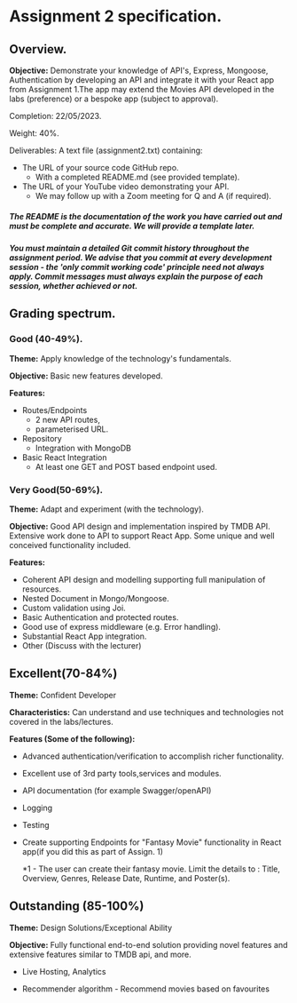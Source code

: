 # Assignment 2 specification.

## Overview.

__Objective:__ Demonstrate your knowledge of API's, Express, Mongoose, Authentication by developing an API and integrate it with your React app from Assignment 1.The app may extend the Movies API developed in the labs (preference) or a bespoke app (subject to approval).

Completion: 22/05/2023.

Weight: 40%.

Deliverables:
A text file (assignment2.txt) containing:

+ The URL of your source code GitHub repo.
     + With a completed README.md (see provided template).
+ The URL of your YouTube video demonstrating your API.
    + We may follow up with a Zoom meeting for Q and A (if required).

##### The README is the documentation of the work you have carried out and must be complete and accurate. We will provide a template later.

##### You must maintain a detailed Git commit history throughout the assignment period. We advise that you commit at every development session - the 'only commit working code' principle need not always apply. Commit messages must always explain the purpose of each session, whether achieved or not.

## Grading spectrum.

### Good (40-49%).
__Theme:__ Apply knowledge of the technology's fundamentals.

__Objective:__  Basic new features developed.

__Features:__
+ Routes/Endpoints
    + 2 new API routes,
    + parameterised URL.
+ Repository
    + Integration with MongoDB
+ Basic React Integration
    + At least one GET and POST based endpoint used.

### Very Good(50-69%).
__Theme:__ Adapt and experiment (with the technology).

__Objective:__ Good API design and implementation inspired by TMDB API. Extensive work done to API to support React App. Some unique and well conceived functionality included.

__Features:__

+ Coherent API design and modelling supporting full manipulation of resources.
+ Nested Document in Mongo/Mongoose.
+ Custom validation using Joi.
+ Basic Authentication and protected routes.
+ Good use of express middleware (e.g. Error handling).
+ Substantial React App integration.
+ Other (Discuss with the lecturer)

## Excellent(70-84%)

**Theme:** Confident Developer

**Characteristics:** Can understand and use techniques and technologies not covered in the labs/lectures.

**Features (Some of the following):**

- Advanced authentication/verification to accomplish richer functionality.

- Excellent use of 3rd party tools,services and modules.

- API documentation (for example Swagger/openAPI)

- Logging

- Testing

- Create supporting  Endpoints for "Fantasy Movie" functionality in React app(if you did this as part of Assign. 1)

  *1 - The user can create their fantasy movie. Limit the details to : 
  Title, Overview, Genres, Release Date, Runtime, and Poster(s). 

##  Outstanding (85-100%)
__Theme:__ Design Solutions/Exceptional Ability

__Objective:__  Fully functional end-to-end solution providing novel features and extensive features similar to TMDB api, and more.

+ Live Hosting, Analytics

+ Recommender algorithm - Recommend movies based on favourites



